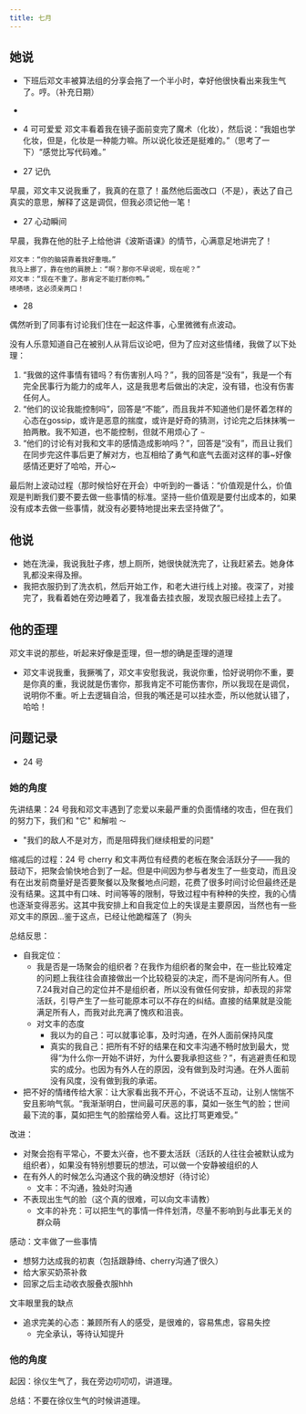 ```yaml
---
title: 七月
---
```


## 她说

- 下班后邓文丰被算法组的分享会拖了一个半小时，幸好他很快看出来我生气了。哼。（补充日期）

- 
- 4 可可爱爱
邓文丰看着我在镜子面前变完了魔术（化妆），然后说：“我姐也学化妆，但是，化妆是一种能力嘛。所以说化妆还是挺难的。”（思考了一下）“感觉比写代码难。”

- 27 记仇

早晨，邓文丰又说我重了，我真的在意了！虽然他后面改口（不是），表达了自己真实的意思，解释了这是调侃，但我必须记他一笔！

- 27 心动瞬间

早晨，我靠在他的肚子上给他讲《波斯语课》的情节，心满意足地讲完了！

```
邓文丰：“你的脑袋靠着我好重哦。”
我马上挪了，靠在他的肩膀上：“啊？那你不早说呢，现在呢？”
邓文丰：“现在不重了。那肯定不能打断你鸭。”
啧啧啧，这必须亲两口！
```

- 28

偶然听到了同事有讨论我们住在一起这件事，心里微微有点波动。

没有人乐意知道自己在被别人从背后议论吧，但为了应对这些情绪，我做了以下处理：

1. “我做的这件事情有错吗？有伤害别人吗？”，我的回答是“没有”，我是一个有完全民事行为能力的成年人，这是我思考后做出的决定，没有错，也没有伤害任何人。
2. “他们的议论我能控制吗”，回答是“不能”，而且我并不知道他们是怀着怎样的心态在gossip，或许是恶意的揣度，或许是好奇的猜测，讨论完之后抹抹嘴一拍两散。我不知道，也不能控制，但就不用烦心了 `~`
3. “他们的讨论有对我和文丰的感情造成影响吗？”，回答是“没有”，而且让我们在同步完这件事后更了解对方，也互相给了勇气和底气去面对这样的事~好像感情还更好了哈哈，开心~

最后附上波动过程（那时候恰好在开会）中听到的一番话：“价值观是什么，价值观是判断我们要不要去做一些事情的标准。坚持一些价值观是要付出成本的，如果没有成本去做一些事情，就没有必要特地提出来去坚持做了”。

## 他说

- 她在洗澡，我说我肚子疼，想上厕所，她很快就洗完了，让我赶紧去。她身体乳都没来得及擦。
- 我把衣服扔到了洗衣机，然后开始工作，和老大进行线上对接。夜深了，对接完了，我看着她在旁边睡着了，我准备去挂衣服，发现衣服已经挂上去了。

## 他的歪理

邓文丰说的那些，听起来好像是歪理，但一想的确是歪理的道理

- 邓文丰说我重，我撅嘴了，邓文丰安慰我说，我说你重，恰好说明你不重，要是你真的重，我说就是伤害你，那我肯定不可能伤害你，所以我现在是调侃，说明你不重。听上去逻辑自洽，但我的嘴还是可以挂水壶，所以他就认错了，哈哈！

## 问题记录

- 24 号

### 她的角度

先讲结果：24 号我和邓文丰遇到了恋爱以来最严重的负面情绪的攻击，但在我们的努力下，我们和 "它" 和解啦 `～`

- "我们的敌人不是对方，而是阻碍我们继续相爱的问题"

缩减后的过程：24 号 cherry 和文丰两位有经费的老板在聚会活跃分子——我的鼓动下，把聚会愉快地合到了一起。但是中间因为参与者发生了一些变动，而且没有在出发前商量好是否要聚餐以及聚餐地点问题，花费了很多时间讨论但最终还是没有结果。这其中有口味、时间等等的限制，导致过程中有种种的失控，我的心情也逐渐变得恶劣。这其中我安排上和自我定位上的失误是主要原因，当然也有一些邓文丰的原因...鉴于这点，已经让他跪榴莲了（狗头

总结反思：

- 自我定位：
  - 我是否是一场聚会的组织者？在我作为组织者的聚会中，在一些比较难定的问题上我往往会直接做出一个比较稳妥的决定，而不是询问所有人。但7.24我对自己的定位并不是组织者，所以没有做任何安排，却表现的非常活跃，引导产生了一些可能原本可以不存在的纠结。直接的结果就是没能满足所有人，而我对此充满了愧疚和沮丧。
  - 对文丰的态度
    - 我以为的自己：可以就事论事，及时沟通，在外人面前保持风度
    - 真实的我自己：把所有不好的结果在和文丰沟通不畅时放到最大，觉得“为什么你一开始不讲好，为什么要我承担这些？”，有逃避责任和现实的成分。也因为有外人在的原因，没有做到及时沟通。在外人面前没有风度，没有做到我的承诺。
- 把不好的情绪传给大家：让大家看出我不开心，不说话不互动，让别人惴惴不安且影响气氛。“我渐渐明白，世间最可厌恶的事，莫如一张生气的脸；世间最下流的事，莫如把生气的脸摆给旁人看。这比打骂更难受。”

改进：

- 对聚会抱有平常心，不要太兴奋，也不要太活跃（活跃的人往往会被默认成为组织者），如果没有特别想要玩的想法，可以做一个安静被组织的人
- 在有外人的时候怎么沟通这个我的确没想好（待讨论）
  - 文丰：不沟通，独处时沟通
- 不表现出生气的脸（这个真的很难，可以向文丰请教）
  - 文丰的补充：可以把生气的事情一件件划清，尽量不影响到与此事无关的群众萌

感动：文丰做了一些事情

- 想努力达成我的初衷（包括跟静绮、cherry沟通了很久）
- 给大家买奶茶补救
- 回家之后主动收衣服叠衣服hhh


文丰眼里我的缺点

- 追求完美的心态：兼顾所有人的感受，是很难的，容易焦虑，容易失控
  - 完全承认，等待认知提升

### 他的角度

起因：徐仪生气了，我在旁边叨叨叨，讲道理。
  
总结：不要在徐仪生气的时候讲道理。